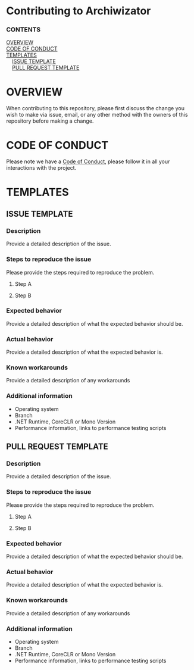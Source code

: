 # Contributing to Archiwizator

### CONTENTS
[OVERVIEW](#overview)<br>
[CODE OF CONDUCT](#code-of-conduct)<br>
[TEMPLATES](#templates)<br>
&nbsp;&nbsp;&nbsp;&nbsp;[ISSUE TEMPLATE](#issue-template)<br>
&nbsp;&nbsp;&nbsp;&nbsp;[PULL REQUEST TEMPLATE](#pull-request-template)<br>

# OVERVIEW
When contributing to this repository, please first discuss the change you wish to make via issue, email, or any other method with the owners of this repository before making a change.

# CODE OF CONDUCT
Please note we have a [Code of Conduct](code-of-conduct.md), please follow it in all your interactions with the project.

# TEMPLATES

## ISSUE TEMPLATE

### Description
Provide a detailed description of the issue.

### Steps to reproduce the issue
Please provide the steps required to reproduce the problem.

1. Step A

2. Step B

### Expected behavior
Provide a detailed description of what the expected behavior should be.

### Actual behavior
Provide a detailed description of what the expected behavior is.

### Known workarounds
Provide a detailed description of any workarounds

### Additional information

* Operating system
* Branch
* .NET Runtime, CoreCLR or Mono Version
* Performance information, links to performance testing scripts

## PULL REQUEST TEMPLATE

### Description
Provide a detailed description of the issue.

### Steps to reproduce the issue
Please provide the steps required to reproduce the problem.

1. Step A

2. Step B

### Expected behavior
Provide a detailed description of what the expected behavior should be.

### Actual behavior
Provide a detailed description of what the expected behavior is.

### Known workarounds
Provide a detailed description of any workarounds

### Additional information

* Operating system
* Branch
* .NET Runtime, CoreCLR or Mono Version
* Performance information, links to performance testing scripts
